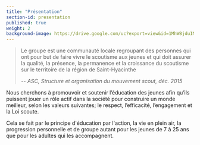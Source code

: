 ```yaml
---
title: "Présentation"
section-id: presentation
published: true
weight: 2
background-image: https://drive.google.com/uc?export=view&id=1MhW8jduIM9Cm5_Uaa4u6w1B1cMZW5XiiDA
---
```


> Le groupe est une communauté locale regroupant des personnes qui ont pour but de faire vivre le scoutisme aux jeunes et qui doit assurer la qualité, la présence, la permanence et la croissance du scoutisme sur le territoire de la région de Saint-Hyacinthe
>
><cite>-- ASC, Structure et organisation du mouvement scout, déc. 2015</cite>

Nous cherchons à promouvoir et soutenir l’éducation des jeunes afin qu’ils puissent jouer un rôle actif dans la société pour construire un monde meilleur, selon les valeurs suivantes; le respect, l’efficacité, l’engagement et la Loi scoute.

Cela se fait par le principe d'éducation par l'action, la vie en plein air, la progression personnelle et de groupe autant pour les jeunes de 7 à 25 ans que pour les adultes qui les accompagnent.
